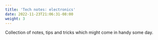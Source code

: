 ```yaml
---
title: 'Tech notes: electronics'
date: 2022-11-23T21:06:31-08:00
weight: 3
---
```


Collection of notes, tips and tricks which might come in handy some day.
